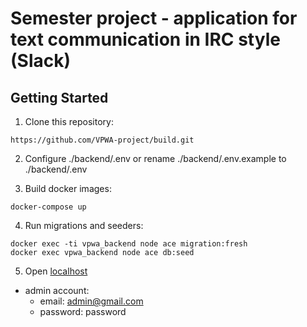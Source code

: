 # Semester project - application for text communication in IRC style (Slack)

## Getting Started
1. Clone this repository:
```
https://github.com/VPWA-project/build.git
```

2. Configure ./backend/.env or rename ./backend/.env.example to ./backend/.env

3. Build docker images:
```
docker-compose up
```

4. Run migrations and seeders:
```
docker exec -ti vpwa_backend node ace migration:fresh
docker exec vpwa_backend node ace db:seed
```

5. Open [localhost](http://localhost:8080)
- admin account:
    - email: admin@gmail.com
    - password: password